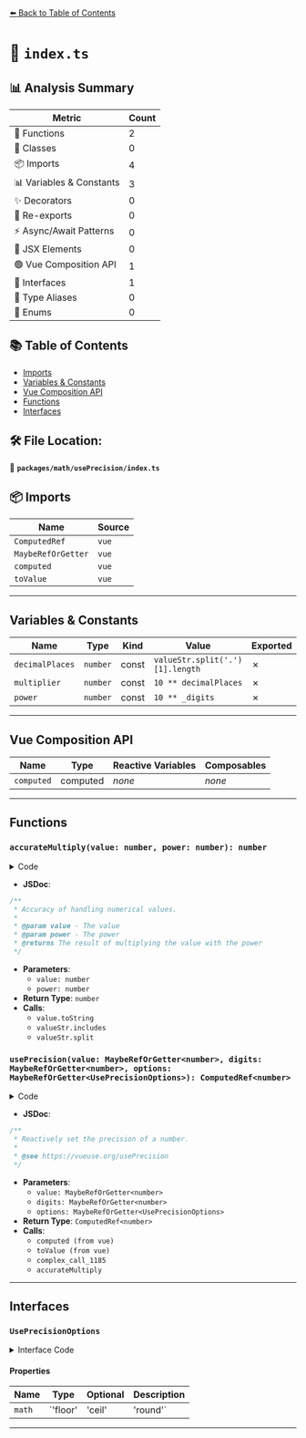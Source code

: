 [⬅️ Back to Table of Contents](../../../index.md)

# 📄 `index.ts`

## 📊 Analysis Summary

| Metric | Count |
|--------|-------|
| 🔧 Functions | 2 |
| 🧱 Classes | 0 |
| 📦 Imports | 4 |
| 📊 Variables & Constants | 3 |
| ✨ Decorators | 0 |
| 🔄 Re-exports | 0 |
| ⚡ Async/Await Patterns | 0 |
| 💠 JSX Elements | 0 |
| 🟢 Vue Composition API | 1 |
| 📐 Interfaces | 1 |
| 📑 Type Aliases | 0 |
| 🎯 Enums | 0 |

## 📚 Table of Contents

- [Imports](#imports)
- [Variables & Constants](#variables-constants)
- [Vue Composition API](#vue-composition-api)
- [Functions](#functions)
- [Interfaces](#interfaces)

## 🛠️ File Location:
📂 **`packages/math/usePrecision/index.ts`**

## 📦 Imports

| Name | Source |
|------|--------|
| `ComputedRef` | `vue` |
| `MaybeRefOrGetter` | `vue` |
| `computed` | `vue` |
| `toValue` | `vue` |


---

## Variables & Constants

| Name | Type | Kind | Value | Exported |
|------|------|------|-------|----------|
| `decimalPlaces` | `number` | const | `valueStr.split('.')[1].length` | ✗ |
| `multiplier` | `number` | const | `10 ** decimalPlaces` | ✗ |
| `power` | `number` | const | `10 ** _digits` | ✗ |


---

## Vue Composition API

| Name | Type | Reactive Variables | Composables |
|------|------|-------------------|-------------|
| `computed` | computed | *none* | *none* |


---

## Functions

### `accurateMultiply(value: number, power: number): number`

<details><summary>Code</summary>

```ts
function accurateMultiply(value: number, power: number): number {
  const valueStr = value.toString()

  if (value > 0 && valueStr.includes('.')) {
    const decimalPlaces = valueStr.split('.')[1].length
    const multiplier = 10 ** decimalPlaces

    return (value * multiplier * power) / multiplier
  }
  else {
    return value * power
  }
}
```
</details>

- **JSDoc**:
```ts
/**
 * Accuracy of handling numerical values.
 *
 * @param value - The value
 * @param power - The power
 * @returns The result of multiplying the value with the power
 */
```

- **Parameters**:
  - `value: number`
  - `power: number`
- **Return Type**: `number`
- **Calls**:
  - `value.toString`
  - `valueStr.includes`
  - `valueStr.split`
### `usePrecision(value: MaybeRefOrGetter<number>, digits: MaybeRefOrGetter<number>, options: MaybeRefOrGetter<UsePrecisionOptions>): ComputedRef<number>`

<details><summary>Code</summary>

```ts
export function usePrecision(
  value: MaybeRefOrGetter<number>,
  digits: MaybeRefOrGetter<number>,
  options?: MaybeRefOrGetter<UsePrecisionOptions>,
): ComputedRef<number> {
  return computed<number>(() => {
    const _value = toValue(value)
    const _digits = toValue(digits)
    const power = 10 ** _digits
    return Math[toValue(options)?.math || 'round'](accurateMultiply(_value, power)) / power
  })
}
```
</details>

- **JSDoc**:
```ts
/**
 * Reactively set the precision of a number.
 *
 * @see https://vueuse.org/usePrecision
 */
```

- **Parameters**:
  - `value: MaybeRefOrGetter<number>`
  - `digits: MaybeRefOrGetter<number>`
  - `options: MaybeRefOrGetter<UsePrecisionOptions>`
- **Return Type**: `ComputedRef<number>`
- **Calls**:
  - `computed (from vue)`
  - `toValue (from vue)`
  - `complex_call_1185`
  - `accurateMultiply`

---

## Interfaces

### `UsePrecisionOptions`

<details><summary>Interface Code</summary>

```ts
export interface UsePrecisionOptions {
  /**
   * Method to use for rounding
   *
   * @default 'round'
   */
  math?: 'floor' | 'ceil' | 'round'
}
```
</details>

#### Properties

| Name | Type | Optional | Description |
|------|------|----------|-------------|
| `math` | `'floor' | 'ceil' | 'round'` | ✓ |  |


---